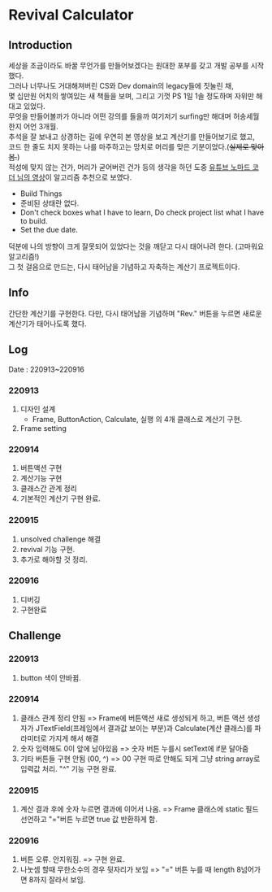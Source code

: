 # Revival Calculator

## Introduction
세상을 조금이라도 바꿀 무언가를 만들어보겠다는 원대한 포부를 갖고 개발 공부를 시작했다.  
그러나 너무나도 거대해져버린 CS와 Dev domain의 legacy들에 짓눌린 채,  
몇 십만원 어치의 쌓여있는 새 책들을 보며, 그리고 기껏 PS 1일 1솔 정도하며 자위만 해대고 있었다.  
무엇을 만들어볼까가 아니라 어떤 강의를 들을까 여기저기 surfing만 해대며 허송세월한지 어언 3개월.  
추석을 잘 보내고 상경하는 길에 우연히 본 영상을 보고 계산기를 만들어보기로 했고,</br>
코드 한 줄도 치지 못하는 나를 마주하고는 망치로 머리를 맞은 기분이었다.(<del>실제로 맞아봄.</del>)</br>
적성에 맞지 않는 건가, 머리가 굳어버린 건가 등의 생각을 하던 도중 [유튜브 노마드 코더 님의 영상](https://www.youtube.com/watch?v=FF6CF8TZIhE)이 알고리즘 추천으로 보였다.
- Build Things
- 준비된 상태란 없다.
- Don't check boxes what I have to learn, Do check project list what I have to build.
- Set the due date.

덕분에 나의 방향이 크게 잘못되어 있었다는 것을 깨닫고 다시 태어나려 한다. (고마워요 알고리즘!)  
그 첫 걸음으로 만드는, 다시 태어남을 기념하고 자축하는 계산기 프로젝트이다.

## Info
간단한 계산기를 구현한다.
다만, 다시 태어남을 기념하며 "Rev." 버튼을 누르면 새로운 계산기가 태어나도록 했다.

## Log
Date : 220913~220916
### 220913
1. 디자인 설계
   - Frame, ButtonAction, Calculate, 실행 의 4개 클래스로 계산기 구현.
2. Frame setting

### 220914
1. 버튼액션 구현
2. 계산기능 구현
3. 클래스간 관계 정리
4. 기본적인 계산기 구현 완료.

### 220915
1. unsolved challenge 해결
2. revival 기능 구현.
3. 추가로 해야할 것 정리.

### 220916
1. 디버깅
2. 구현완료

## Challenge
### 220913
1. button 색이 안바뀜.

### 220914
1. 클래스 관계 정리 안됨
=> Frame에 버튼액션 새로 생성되게 하고, 버튼 액션 생성자가 JTextField(프레임에서 결과값 보이는 부분)과 Calculate(계산 클래스)를 파라미터로 가지게 해서 해결
2. 숫자 입력해도 0이 앞에 남아있음
=> 숫자 버튼 누를시 setText에 if문 달아줌
3. 기타 버튼들 구현 안됨 (00, ^)
=> 00 구현 따로 안해도 되게 그냥 string array로 입력값 처리. "^" 기능 구현 완료.

### 220915
1. 계산 결과 후에 숫자 누르면 결과에 이어서 나옴.
=> Frame 클래스에 static 필드 선언하고 "="버튼 누르면 true 값 반환하게 함.

### 220916
1. 버튼 오류. 안지워짐.
   => 구현 완료.
2. 나눗셈 할때 무한소수의 경우 뒷자리가 보임
   => "=" 버튼 누를 때 length 8넘어가면 8까지 잘라서 보임.

